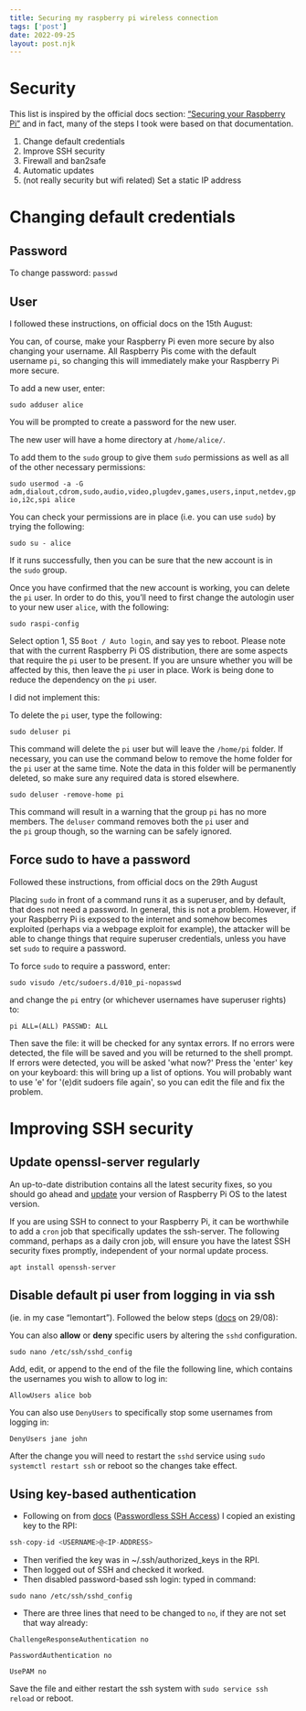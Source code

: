 ```yaml
---
title: Securing my raspberry pi wireless connection
tags: ['post']
date: 2022-09-25
layout: post.njk
---
```

# Security

This list is inspired by the official docs section: [“Securing your Raspberry Pi”](https://www.raspberrypi.com/documentation/computers/configuration.html#securing-your-raspberry-pi) and in fact, many of the steps I took were based on that documentation.
1. Change default credentials
2. Improve SSH security
3. Firewall and ban2safe
4. Automatic updates
5. (not really security but wifi related) Set a static IP address


# Changing default credentials

## Password

To change password:
`passwd`

## User

I followed these instructions, on official docs on the 15th August:

You can, of course, make your Raspberry Pi even more secure by also changing your username. All Raspberry Pis come with the default username `pi`, so changing this will immediately make your Raspberry Pi more secure.

To add a new user, enter:

`sudo adduser alice`

You will be prompted to create a password for the new user.

The new user will have a home directory at `/home/alice/`.

To add them to the `sudo` group to give them `sudo` permissions as well as all of the other necessary permissions:

`sudo usermod -a -G adm,dialout,cdrom,sudo,audio,video,plugdev,games,users,input,netdev,gpio,i2c,spi alice`

You can check your permissions are in place (i.e. you can use `sudo`) by trying the following:

`sudo su - alice`

If it runs successfully, then you can be sure that the new account is in the `sudo` group.

Once you have confirmed that the new account is working, you can delete the `pi` user. In order to do this, you’ll need to first change the autologin user to your new user `alice`, with the following:

`sudo raspi-config`

Select option 1, S5 `Boot / Auto login`, and say yes to reboot. Please note that with the current Raspberry Pi OS distribution, there are some aspects that require the `pi` user to be present. If you are unsure whether you will be affected by this, then leave the `pi` user in place. Work is being done to reduce the dependency on the `pi` user.

I did not implement this:

To delete the `pi` user, type the following:

`sudo deluser pi`

This command will delete the `pi` user but will leave the `/home/pi` folder. If necessary, you can use the command below to remove the home folder for the `pi` user at the same time. Note the data in this folder will be permanently deleted, so make sure any required data is stored elsewhere.

`sudo deluser -remove-home pi`

This command will result in a warning that the group `pi` has no more members. The `deluser` command removes both the `pi` user and the `pi` group though, so the warning can be safely ignored.

## Force sudo to have a password

Followed these instructions, from official docs on the 29th August

Placing `sudo` in front of a command runs it as a superuser, and by default, that does not need a password. In general, this is not a problem. However, if your Raspberry Pi is exposed to the internet and somehow becomes exploited (perhaps via a webpage exploit for example), the attacker will be able to change things that require superuser credentials, unless you have set `sudo` to require a password.

To force `sudo` to require a password, enter:

`sudo visudo /etc/sudoers.d/010_pi-nopasswd`

and change the `pi` entry (or whichever usernames have superuser rights) to:

`pi ALL=(ALL) PASSWD: ALL`

Then save the file: it will be checked for any syntax errors. If no errors were detected, the file will be saved and you will be returned to the shell prompt. If errors were detected, you will be asked 'what now?' Press the 'enter' key on your keyboard: this will bring up a list of options. You will probably want to use 'e' for '(e)dit sudoers file again', so you can edit the file and fix the problem.

# Improving SSH security

## Update openssl-server regularly

An up-to-date distribution contains all the latest security fixes, so you should go ahead and [update](https://www.raspberrypi.com/documentation/computers/os.html#updating-and-upgrading-raspberry-pi-os) your version of Raspberry Pi OS to the latest version.

If you are using SSH to connect to your Raspberry Pi, it can be worthwhile to add a `cron` job that specifically updates the ssh-server. The following command, perhaps as a daily cron job, will ensure you have the latest SSH security fixes promptly, independent of your normal update process.

`apt install openssh-server`

## Disable default pi user from logging in via ssh

(ie. in my case “lemontart”). Followed the below steps ([docs](https://www.raspberrypi.com/documentation/computers/configuration.html#make-sudo-require-a-password) on 29/08):

You can also **allow** or **deny** specific users by altering the `sshd` configuration.

`sudo nano /etc/ssh/sshd_config`

Add, edit, or append to the end of the file the following line, which contains the usernames you wish to allow to log in:

`AllowUsers alice bob`

You can also use `DenyUsers` to specifically stop some usernames from logging in:

`DenyUsers jane john`

After the change you will need to restart the `sshd` service using `sudo systemctl restart ssh` or reboot so the changes take effect.

## ****Using key-based authentication****

- Following on from [docs](https://www.raspberrypi.com/documentation/computers/remote-access.html#passwordless-ssh-access) ([Passwordless SSH Access](https://www.raspberrypi.com/documentation/computers/remote-access.html#passwordless-ssh-access)) I copied an existing key to the RPI:

```jsx
ssh-copy-id <USERNAME>@<IP-ADDRESS>
```

- Then verified the key was in ~/.ssh/authorized_keys in the RPI.
- Then logged out of SSH and checked it worked.
- Then disabled password-based ssh login: typed in command:

 `sudo nano /etc/ssh/sshd_config`

- There are three lines that need to be changed to `no`, if they are not set that way already:

`ChallengeResponseAuthentication no`

`PasswordAuthentication no`

`UsePAM no`

Save the file and either restart the ssh system with `sudo service ssh reload` or reboot.
